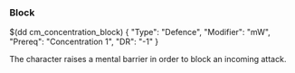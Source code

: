 ### Block


$(dd cm_concentration_block)
{ "Type": "Defence",
	"Modifier": "mW",
	"Prereq": "Concentration 1",
	"DR": "-1"
}

The character raises a mental barrier in order to block an incoming attack.


